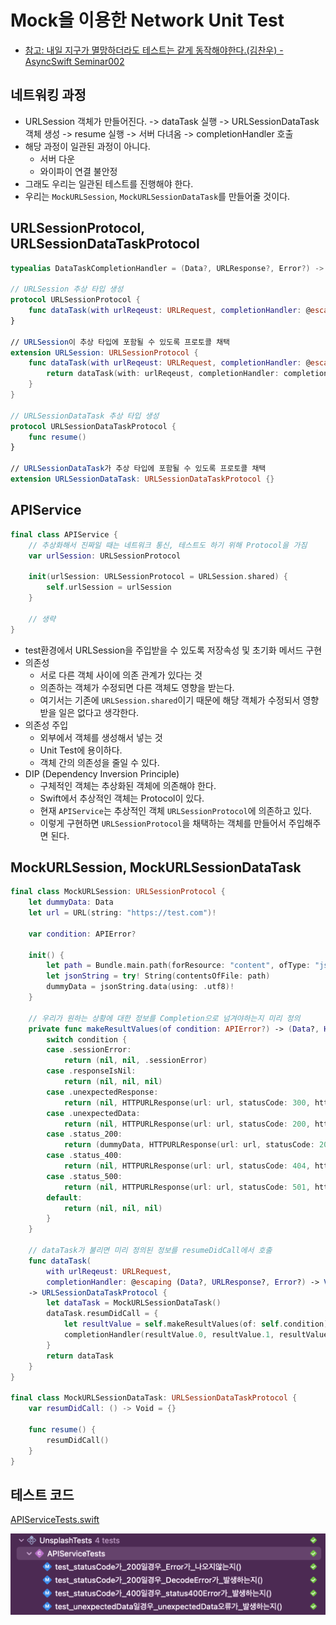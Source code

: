 # Mock을 이용한 Network Unit Test
- [참고: 내일 지구가 멸망하더라도 테스트는 같게 동작해야한다.(김찬우) - AsyncSwift Seminar002](https://www.youtube.com/watch?v=Bev67qIA6mY&t=1136s)

## 네트워킹 과정
- URLSession 객체가 만들어진다. -> dataTask 실행 -> URLSessionDataTask 객체 생성 -> resume 실행 -> 서버 다녀옴 -> completionHandler 호출
- 해당 과정이 일관된 과정이 아니다.
    - 서버 다운
    - 와이파이 연결 불안정
- 그래도 우리는 일관된 테스트를 진행해야 한다.
- 우리는 `MockURLSession`, `MockURLSessionDataTask`를 만들어줄 것이다.

## URLSessionProtocol, URLSessionDataTaskProtocol

```swift
typealias DataTaskCompletionHandler = (Data?, URLResponse?, Error?) -> Void

// URLSession 추상 타입 생성
protocol URLSessionProtocol {
    func dataTask(with urlReqeust: URLRequest, completionHandler: @escaping DataTaskCompletionHandler) -> URLSessionDataTaskProtocol
}

// URLSession이 추상 타입에 포함될 수 있도록 프로토콜 채택
extension URLSession: URLSessionProtocol {
    func dataTask(with urlReqeust: URLRequest, completionHandler: @escaping DataTaskCompletionHandler) -> URLSessionDataTaskProtocol {
        return dataTask(with: urlReqeust, completionHandler: completionHandler) as URLSessionDataTask
    }
}

// URLSessionDataTask 추상 타입 생성
protocol URLSessionDataTaskProtocol {
    func resume()
}

// URLSessionDataTask가 추상 타입에 포함될 수 있도록 프로토콜 채택
extension URLSessionDataTask: URLSessionDataTaskProtocol {}
```

## APIService

```swift
final class APIService {
    // 추상화해서 진짜일 때는 네트워크 통신, 테스트도 하기 위해 Protocol을 가짐
    var urlSession: URLSessionProtocol
    
    init(urlSession: URLSessionProtocol = URLSession.shared) {
        self.urlSession = urlSession
    }
    
    // 생략
}
```

- test환경에서 URLSession을 주입받을 수 있도록 저장속성 및 초기화 메서드 구현
- 의존성
    - 서로 다른 객체 사이에 의존 관계가 있다는 것
    - 의존하는 객체가 수정되면 다른 객체도 영향을 받는다.
    - 여기서는 기존에 `URLSession.shared`이기 때문에 해당 객체가 수정되서 영향 받을 일은 없다고 생각한다.
- 의존성 주입
    - 외부에서 객체를 생성해서 넣는 것
    - Unit Test에 용이하다.
    - 객체 간의 의존성을 줄일 수 있다.
- DIP (Dependency Inversion Principle)
    - 구체적인 객체는 추상화된 객체에 의존해야 한다.
    - Swift에서 추상적인 객체는 Protocol이 있다.
    - 현재 `APIService`는 추상적인 객체 `URLSessionProtocol`에 의존하고 있다.
    - 이렇게 구현하면 `URLSessionProtocol`을 채택하는 객체를 만들어서 주입해주면 된다.

## MockURLSession, MockURLSessionDataTask

```swift
final class MockURLSession: URLSessionProtocol {
    let dummyData: Data
    let url = URL(string: "https://test.com")!
    
    var condition: APIError?
    
    init() {
        let path = Bundle.main.path(forResource: "content", ofType: "json")!
        let jsonString = try! String(contentsOfFile: path)
        dummyData = jsonString.data(using: .utf8)!
    }
    
    // 우리가 원하는 상황에 대한 정보를 Completion으로 넘겨야하는지 미리 정의
    private func makeResultValues(of condition: APIError?) -> (Data?, HTTPURLResponse?, APIError?) {
        switch condition {
        case .sessionError:
            return (nil, nil, .sessionError)
        case .responseIsNil:
            return (nil, nil, nil)
        case .unexpectedResponse:
            return (nil, HTTPURLResponse(url: url, statusCode: 300, httpVersion: "2", headerFields: nil), nil)
        case .unexpectedData:
            return (nil, HTTPURLResponse(url: url, statusCode: 200, httpVersion: "2", headerFields: nil), nil)
        case .status_200:
            return (dummyData, HTTPURLResponse(url: url, statusCode: 200, httpVersion: "2", headerFields: nil), nil)
        case .status_400:
            return (nil, HTTPURLResponse(url: url, statusCode: 404, httpVersion: "2", headerFields: nil), nil)
        case .status_500:
            return (nil, HTTPURLResponse(url: url, statusCode: 501, httpVersion: "2", headerFields: nil), nil)
        default:
            return (nil, nil, nil)
        }
    }
    
    // dataTask가 불리면 미리 정의된 정보를 resumeDidCall에서 호출
    func dataTask(
        with urlReqeust: URLRequest,
        completionHandler: @escaping (Data?, URLResponse?, Error?) -> Void)
    -> URLSessionDataTaskProtocol {
        let dataTask = MockURLSessionDataTask()
        dataTask.resumDidCall = {
            let resultValue = self.makeResultValues(of: self.condition)
            completionHandler(resultValue.0, resultValue.1, resultValue.2)
        }
        return dataTask
    }
}

final class MockURLSessionDataTask: URLSessionDataTaskProtocol {
    var resumDidCall: () -> Void = {}
    
    func resume() {
        resumDidCall()
    }
}
```

## 테스트 코드

[APIServiceTests.swift](https://github.com/hhhan0315/Unsplash/blob/main/UnsplashTests/Network/APIServiceTests.swift)

<img src="https://github.com/hhhan0315/Unsplash/blob/main/screenshot/networkTest.png">
